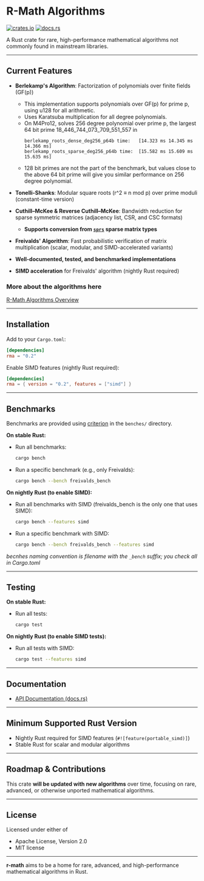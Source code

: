 # R-Math Algorithms

[![crates.io](https://img.shields.io/crates/v/rma.svg)](https://crates.io/crates/rma)
[![docs.rs](https://docs.rs/rma/badge.svg)](https://docs.rs/rma)

A Rust crate for rare, high-performance mathematical algorithms not commonly found in mainstream libraries.

---

## Current Features
- **Berlekamp's Algorithm**: Factorization of polynomials over finite fields (GF(p))
    - This implementation supports polynomials over GF(p) for prime p, using u128 for all arithmetic.
    - Uses Karatsuba multiplication for all degree polynomials.
    - On M4Pro12, solves 256 degree polynomial over prime p, the largest 64 bit prime 18_446_744_073_709_551_557 in 
      ```
      berlekamp_roots_dense_deg256_p64b time:   [14.323 ms 14.345 ms 14.366 ms]
      berlekamp_roots_sparse_deg256_p64b time:  [15.582 ms 15.609 ms 15.635 ms]
      ```
    - 128 bit primes are not the part of the benchmark, but values close to the above 64 bit prime will give you similar performance on 256 degree polynomial.

- **Tonelli-Shanks**: Modular square roots (r^2 ≡ n mod p) over prime moduli (constant-time version)
- **Cuthill–McKee & Reverse Cuthill–McKee**: Bandwidth reduction for sparse symmetric matrices (adjacency list, CSR, and CSC formats)
    - **Supports conversion from [`sprs`](https://crates.io/crates/sprs) sparse matrix types**
- **Freivalds' Algorithm**: Fast probabilistic verification of matrix multiplication (scalar, modular, and SIMD-accelerated variants)

- **Well-documented, tested, and benchmarked implementations**
- **SIMD acceleration** for Freivalds' algorithm (nightly Rust required)

### More about the algorithms here

[R-Math Algorithms Overview](R-Math-Algorithms-Overwiew.md)

---

## Installation

Add to your `Cargo.toml`:

```toml
[dependencies]
rma = "0.2"
```

Enable SIMD features (nightly Rust required):

```toml
[dependencies]
rma = { version = "0.2", features = ["simd"] }
```
---

## Benchmarks

Benchmarks are provided using [criterion](https://crates.io/crates/criterion) in the `benches/` directory.

**On stable Rust:**
- Run all benchmarks:
  ```sh
  cargo bench
  ```
- Run a specific benchmark (e.g., only Freivalds):
  ```sh
  cargo bench --bench freivalds_bench
  ```

**On nightly Rust (to enable SIMD):**
- Run all benchmarks with SIMD (freivalds_bench is the only one that uses SIMD):
  ```sh
  cargo bench --features simd
  ```
- Run a specific benchmark with SIMD:
  ```sh
  cargo bench --bench freivalds_bench --features simd
  ```

*becnhes naming convention is filename with the `_bench` suffix; you check all in Cargo.toml*

---

## Testing

**On stable Rust:**
- Run all tests:
  ```sh
  cargo test
  ```

**On nightly Rust (to enable SIMD tests):**
- Run all tests with SIMD:
  ```sh
  cargo test --features simd
  ```

---

## Documentation

- [API Documentation (docs.rs)](https://docs.rs/rma)

---

## Minimum Supported Rust Version

- Nightly Rust required for SIMD features (`#![feature(portable_simd)]`)
- Stable Rust for scalar and modular algorithms

---

## Roadmap & Contributions

This crate **will be updated with new algorithms** over time, focusing on rare, advanced, or otherwise unported mathematical algorithms.

---

## License

Licensed under either of
- Apache License, Version 2.0
- MIT license

---

**r-math** aims to be a home for rare, advanced, and high-performance mathematical algorithms in Rust.
